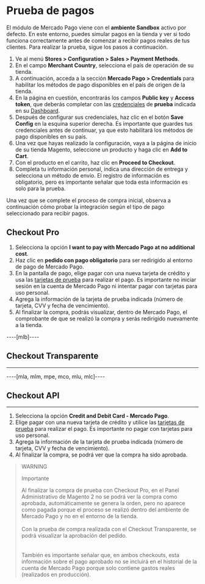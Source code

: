 # Prueba de pagos

El módulo de Mercado Pago viene con el **ambiente Sandbox** activo por defecto. En este entorno, puedes simular pagos en la tienda y ver si todo funciona correctamente antes de comenzar a recibir pagos reales de tus clientes. Para realizar la prueba, sigue los pasos a continuación.
 
1. Ve al menú **Stores > Configuration > Sales > Payment Methods**.
2. En el campo **Merchant Country**, selecciona el país de operación de su tienda.
3. A continuación, acceda a la sección **Mercado Pago > Credentials** para habilitar los métodos de pago disponibles en el país de origen de la tienda.
4. En la página en cuestión, encontrarás los campos **Public key** y **Access token**, que deberás completar con las [credenciales](/developers/es/guides/additional-content/your-integrations/credentials) de **prueba** indicada en su [Dashboard](/developers/es/guides/additional-content/your-integrations/introduction).
5. Después de configurar sus credenciales, haz clic en el botón **Save Config** en la esquina superior derecha. Es importante que guardes tus credenciales antes de continuar, ya que esto habilitará los métodos de pago disponibles en su país.
6. Una vez que hayas realizado la configuración, vaya a la página de inicio de su tienda Magento, seleccione un producto y haga clic en **Add to Cart**.
7. Con el producto en el carrito, haz clic en **Proceed to Checkout**.
8. Completa tu información personal, indica una dirección de entrega y selecciona un método de envío. El registro de información es obligatorio, pero es importante señalar que toda esta información es solo para la prueba.

Una vez que se complete el proceso de compra inicial, observa a continuación cómo probar la integración según el tipo de pago seleccionado para recibir pagos.

## Checkout Pro

1. Selecciona la opción **I want to pay with Mercado Pago at no additional cost**.
2. Haz clic en **pedido con pago obligatorio** para ser redirigido al entorno de pago de Mercado Pago.
3. En la pantalla de pago, elige pagar con una nueva tarjeta de crédito y usa las [tarjetas de prueba](/developers/es/guides/additional-content/your-integrations/test/cards) para realizar el pago. Es importante no iniciar sesión en la cuenta de Mercado Pago ni intentar pagar con tarjetas para uso personal.
3. Agrega la información de la tarjeta de prueba indicada (número de tarjeta, CVV y fecha de vencimiento).
4. Al finalizar la compra, podrás visualizar, dentro de Mercado Pago, el comprobante de que se realizó la compra y serás redirigido nuevamente a la tienda.

----[mlb]----
## Checkout Transparente 
------------
----[mla, mlm, mpe, mco, mlu, mlc]----
## Checkout API 
------------

1. Selecciona la opción **Credit and Debit Card - Mercado Pago**.
2. Elige pagar con una nueva tarjeta de crédito y utilice las [tarjetas de prueba](/developers/es/guides/additional-content/your-integrations/test/cards) para realizar el pago. Es importante no pagar con tarjetas para uso personal.
3. Agrega la información de la tarjeta de prueba indicada (número de tarjeta, CVV y fecha de vencimiento).
4. Al finalizar la compra, se podrá ver que la compra ha sido aprobada.

> WARNING
>
> Importante
>
> Al finalizar la compra de prueba con Checkout Pro, en el Panel Administrativo de Magento 2 no se podrá ver la compra como aprobada, automáticamente se genera la orden, pero no aparece como pagada porque el proceso se realizó dentro del ambiente de Mercado Pago y no en el entorno de la tienda.
> </br> <br/>
> Con la prueba de compra realizada con el Checkout Transparente, se podrá visualizar la aprobación del pedido. </br>
> </br> <br/>
> También es importante señalar que, en ambos checkouts, esta información sobre el pago aprobado no se incluirá en el historial de la cuenta de Mercado Pago porque solo contiene gastos reales (realizados en producción).
